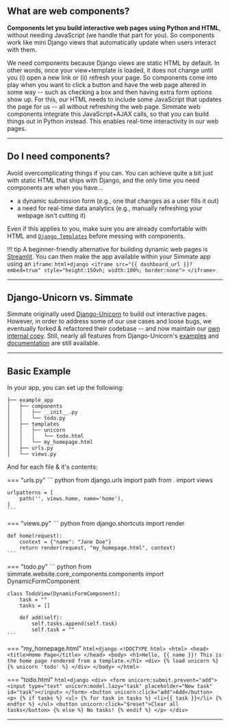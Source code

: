 
## What are web components?

**Components let you build interactive web pages using Python and HTML**, without needing JavaScript (we handle that part for you). So components work like mini Django views that automatically update when users interact with them.

We need components because Django views are static HTML by default. In other words, once your view+template is loaded, it does not change until you (i) open a new link or (ii) refresh your page. So components come into play when you want to click a button and have the web page altered in some way -- such as checking a box and then having extra form options show up. For this, our HTML needs to include some JavaScript that updates the page for us -- all without refreshing the web page. Simmate web components integrate this JavaScript+AJAX calls, so that you can build things out in Python instead. This enables real-time interactivity in our web pages.

--------------------------

## Do I need components?

Avoid overcomplicating things if you can. You can achieve quite a bit just with static HTML that ships with Django, and the only time you need components are when you have...

- a dynamic submission form (e.g., one that changes as a user fills it out)
- a need for real-time data analytics (e.g., manually refreshing your webpage isn't cutting it)

Even if this applies to you, make sure you are already comfortable with HTML and [`Django Templates`](https://docs.djangoproject.com/en/5.2/topics/templates/) before messing with components.

!!! tip
    A beginner-friendly alternative for building dynamic web pages is [Streamlit](https://streamlit.io/). You can then make the app available within your Simmate app using an `iframe`:
    ``` html+django
    <iframe src="{{ dashboard_url }}?embed=true"
            style="height:150vh;
                   width:100%;
                   border:none">
    </iframe>
    ```

--------------------------

## Django-Unicorn vs. Simmate

Simmate originally used [Django-Unicorn](https://www.django-unicorn.com/) to build out interactive pages. However, in order to address some of our use cases and loose bugs, we eventually forked & refactored their codebase -- and now maintain our [own internal copy](https://github.com/jacksund/simmate/tree/main/src/simmate/website/unicorn). Still, nearly all features from Django-Unicorn's [examples](https://www.django-unicorn.com/examples/todo) and [documentation](https://www.django-unicorn.com/docs/) are still available.

--------------------------

## Basic Example

In your app, you can set up the following:
```
├── example_app
│   ├── components
│   │   ├── __init__.py
│   │   └── todo.py
│   ├── templates
│   │   ├── unicorn
│   │   │   └── todo.html
│   │   └── my_homepage.html
│   ├── urls.py
│   └── views.py
```

And for each file & it's contents:


=== "urls.py"
    ``` python
    from django.urls import path
    from . import views
    
    urlpatterns = [
        path('', views.home, name='home'),
    ]
    ```

=== "views.py"
    ``` python
    from django.shortcuts import render
    
    def home(request):
        context = {"name": "Jane Doe"}
        return render(request, "my_homepage.html", context)
    ```

=== "todo.py"
    ``` python
    from simmate.website.core_components.components import DynamicFormComponent
    
    
    class TodoView(DynamicFormComponent):
        task = ""
        tasks = []
    
        def add(self):
            self.tasks.append(self.task)
            self.task = ""
    ```

=== "my_homepage.html"
    ``` html+django
    <!DOCTYPE html>
    <html>
        <head>
            <title>Home Page</title>
        </head>
        <body>
            <h1>Hello, {{ name }}! This is the home page rendered from a template.</h1>
            <div>
                {% load unicorn %}
                {% unicorn 'todo' %}
            </div>
        </body>
    </html>
    ```

=== "todo.html"
    ``` html+django
    <div>
        <form unicorn:submit.prevent="add">
            <input type="text" unicorn:model.lazy="task" placeholder="New task" id="task"></input>
        </form>
        <button unicorn:click="add">Add</button>
        <p>
            {% if tasks %}
                <ul>
                    {% for task in tasks %}
                        <li>{{ task }}</li>
                    {% endfor %}
                </ul>
                <button unicorn:click="$reset">Clear all tasks</button>
            {% else %}
                No tasks!
            {% endif %}
        </p>
    </div>
    ```

--------------------------
